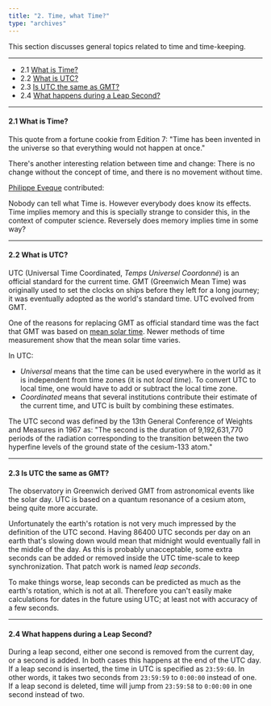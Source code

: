 ```yaml
---
title: "2. Time, what Time?"
type: "archives"
---
```


This section discusses general topics related to time and time-keeping.

* * *

* 2.1 [What is Time?](#21-what-is-time)
* 2.2 [What is UTC?](#22-what-is-utc)
* 2.3 [Is UTC the same as GMT?](#23-is-utc-the-same-as-gmt)
* 2.4 [What happens during a Leap Second?](#24-what-happens-during-a-leap-second)

* * *

#### 2.1 What is Time?

This quote from a fortune cookie from Edition 7: "Time has been invented in the universe so that everything would not happen at once."

There's another interesting relation between time and change: There is no change without the concept of time, and there is no movement without time.

[Philippe Eveque](mailto:philippe_eveque@grenoble.hp.com) contributed:

Nobody can tell what Time is. However everybody does know its effects. Time implies memory and this is specially strange to consider this, in the context of computer science. Reversely does memory implies time in some way?

* * *

#### 2.2 What is UTC?

UTC (Universal Time Coordinated, _Temps Universel Coordonné_) is an official standard for the current time.  GMT (Greenwich Mean Time) was originally used to set the clocks on ships before they left for a long journey; it was eventually adopted as the world's standard time. UTC evolved from GMT. 

One of the reasons for replacing GMT as official standard time was the fact that GMT was based on [mean solar time](https://en.wikipedia.org/wiki/Solar_time#Mean_solar_time). Newer methods of time measurement show that the mean solar time varies.

In UTC:

* _Universal_ means that the time can be used everywhere in the world as it is independent from time zones (it is not _local time_). To convert UTC to local time, one would have to add or subtract the local time zone.
* _Coordinated_ means that several institutions contribute their estimate of the current time, and UTC is built by combining these estimates.

The UTC second was defined by the 13th General Conference of Weights and Measures in 1967 as: "The second is the duration of 9,192,631,770 periods of the radiation corresponding to the transition between the two hyperfine levels of the ground state of the cesium-133 atom."

* * *

#### 2.3 Is UTC the same as GMT?

The observatory in Greenwich derived GMT from astronomical events like the solar day. UTC is based on a quantum resonance of a cesium atom, being quite more accurate.

Unfortunately the earth's rotation is not very much impressed by the definition of the UTC second. Having 86400 UTC seconds per day on an earth that's slowing down would mean that midnight would eventually fall in the middle of the day. As this is probably unacceptable, some extra seconds can be added or removed inside the UTC time-scale to keep synchronization. That patch work is named _leap seconds_.

To make things worse, leap seconds can be predicted as much as the earth's rotation, which is not at all. Therefore you can't easily make calculations for dates in the future using UTC; at least not with accuracy of a few seconds.

* * *

#### 2.4 What happens during a Leap Second?

During a leap second, either one second is removed from the current day, or a second is added. In both cases this happens at the end of the UTC day. If a leap second is inserted, the time in UTC is specified as `23:59:60`. In other words, it takes two seconds from `23:59:59` to `0:00:00` instead of one. If a leap second is deleted, time will jump from `23:59:58` to `0:00:00` in one second instead of two.